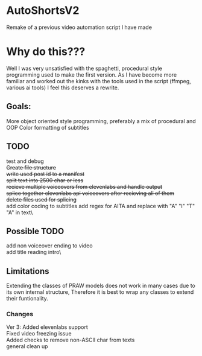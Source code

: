 # AutoShortsV2
Remake of a previous video automation script I have made

# Why do this???
Well I was very unsatisfied with the spaghetti, procedural style programming used to make the first version. 
As I have become more familiar and worked out the kinks with the tools used in the script (ffmpeg, various ai tools) 
I feel this deserves a rewrite.

## Goals:
More object oriented style programming, preferably a mix of procedural and OOP
Color formatting of subtitles


## TODO
test and debug\
~~Create file structure~~\
~~write used post id to a manifest~~\
~~split text into 2500 char or less~~\
~~recieve multiple voiceovers from elevenlabs and handle output~~\
~~splice together elevenlabs api voiceovers after recieving all of them~~\
~~delete files used for splicing~~\
add color coding to subtitles
add regex for AITA and replace with "A" "I" "T" "A" in text\


## Possible TODO
add non voiceover ending to video\
add title reading intro\

## Limitations
Extending the classes of PRAW models does not work in many cases due to its own internal structure,
Therefore it is best to wrap any classes to extend their funtionality.

### Changes
Ver 3:
Added elevenlabs support\
Fixed video freezing issue\
Added checks to remove non-ASCII char from texts\
general clean up